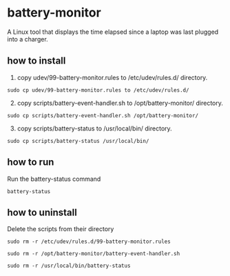 # battery-monitor
A Linux tool that displays the time elapsed since a laptop was last plugged into a charger.


## how to install

1. copy udev/99-battery-monitor.rules to /etc/udev/rules.d/ directory.
```
sudo cp udev/99-battery-monitor.rules to /etc/udev/rules.d/
```

2. copy scripts/battery-event-handler.sh to /opt/battery-monitor/ directory.
```
sudo cp scripts/battery-event-handler.sh /opt/battery-monitor/
```

3. copy scripts/battery-status to /usr/local/bin/ directory.
```
sudo cp scripts/battery-status /usr/local/bin/
```

## how to run 
Run the battery-status command

```
battery-status 
```

## how to uninstall
 Delete the scripts from their directory

```
sudo rm -r /etc/udev/rules.d/99-battery-monitor.rules

sudo rm -r /opt/battery-monitor/battery-event-handler.sh

sudo rm -r /usr/local/bin/battery-status
```